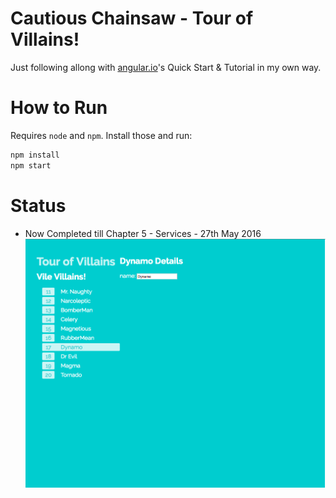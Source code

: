 # Cautious Chainsaw - Tour of Villains!

Just following allong with [angular.io](https://angular.io)'s Quick Start & Tutorial in my own way.

# How to Run

Requires `node` and `npm`. Install those and run:  

```sh
npm install
npm start
```
# Status 

* Now Completed till Chapter 5 - Services - 27th May 2016
![Screenshot!](./images/2016-05-27-9.13.17PM-IST.png)

